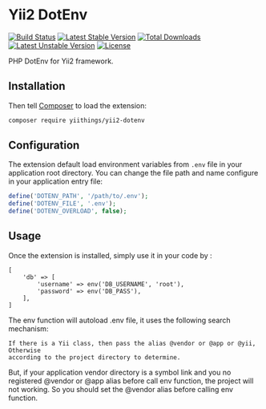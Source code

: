 Yii2 DotEnv
===========
[![Build Status](https://github.com/panlatent/yii2-dotenv/actions/workflows/tests.yml/badge.svg)](https://github.com/panlatent/yii2-dotenv/actions/workflows/tests.yml)
[![Latest Stable Version](https://poser.pugx.org//yii2-dotenv/v/stable.svg)](https://packagist.org/packages/yiithings/yii2-dotenv) 
[![Total Downloads](https://poser.pugx.org/yiithings/yii2-dotenv/downloads.svg)](https://packagist.org/packages/yiithings/yii2-dotenv) 
[![Latest Unstable Version](https://poser.pugx.org/yiithings/yii2-dotenv/v/unstable.svg)](https://packagist.org/packages/yiithings/yii2-dotenv)
[![License](https://poser.pugx.org/yiithings/yii2-dotenv/license.svg)](https://packagist.org/packages/yiithings/yii2-dotenv)

PHP DotEnv for Yii2 framework.

Installation
------------
Then tell [Composer](https://getcomposer.org) to load the extension:

```bash
composer require yiithings/yii2-dotenv
```

Configuration
------------
The extension default load environment variables from `.env` file in your application root directory. You can change 
the file path and name configure in your application entry file:

```php
define('DOTENV_PATH', '/path/to/.env');
define('DOTENV_FILE', '.env');
define('DOTENV_OVERLOAD', false);
```

Usage
-----
Once the extension is installed, simply use it in your code by  :
```
[
    'db' => [
        'username' => env('DB_USERNAME', 'root'),
        'password' => env('DB_PASS'),
    ],
]
```

The env function will autoload .env file, it uses the following search mechanism:

    If there is a Yii class, then pass the alias @vendor or @app or @yii, Otherwise 
    according to the project directory to determine.
    
But, if your application vendor directory is a symbol link and you no registered
@vendor or @app alias before call env function, the project will not working. So
you should set the @vendor alias before calling env function.
